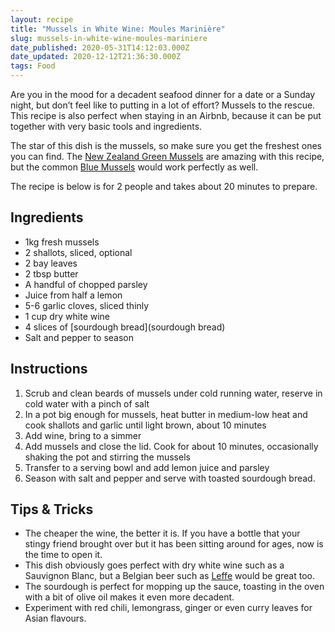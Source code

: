 ```yaml
---
layout: recipe
title: "Mussels in White Wine: Moules Marinière"
slug: mussels-in-white-wine-moules-mariniere
date_published: 2020-05-31T14:12:03.000Z
date_updated: 2020-12-12T21:36:30.000Z
tags: Food
---
```


Are you in the mood for a decadent seafood dinner for a date or a Sunday night, but don’t feel like to putting in a lot of effort? Mussels to the rescue. This recipe is also perfect when staying in an Airbnb, because it can be put together with very basic tools and ingredients.

The star of this dish is the mussels, so make sure you get the freshest ones you can find. The [New Zealand Green Mussels](https://en.wikipedia.org/wiki/Perna_canaliculus) are amazing with this recipe, but the common [Blue Mussels](https://en.wikipedia.org/wiki/Blue_mussel) would work perfectly as well.

The recipe is below is for 2 people and takes about 20 minutes to prepare.

## Ingredients

- 1kg fresh mussels
- 2 shallots, sliced, optional
- 2 bay leaves
- 2 tbsp butter
- A handful of chopped parsley
- Juice from half a lemon
- 5-6 garlic cloves, sliced thinly
- 1 cup dry white wine
- 4 slices of [sourdough bread](sourdough bread)
- Salt and pepper to season

## Instructions

1. Scrub and clean beards of mussels under cold running water, reserve in cold water with a pinch of salt
2. In a pot big enough for mussels, heat butter in medium-low heat and cook shallots and garlic until light brown, about 10 minutes
3. Add wine, bring to a simmer
4. Add mussels and close the lid. Cook for about 10 minutes, occasionally shaking the pot and stirring the mussels
5. Transfer to a serving bowl and add lemon juice and parsley
6. Season with salt and pepper and serve with toasted sourdough bread.

## Tips & Tricks

- The cheaper the wine, the better it is. If you have a bottle that your stingy friend brought over but it has been sitting around for ages, now is the time to open it.
- This dish obviously goes perfect with dry white wine such as a Sauvignon Blanc, but a Belgian beer such as [Leffe](https://leffe.com/en/) would be great too.
- The sourdough is perfect for mopping up the sauce, toasting in the oven with a bit of olive oil makes it even more decadent.
- Experiment with red chili, lemongrass, ginger or even curry leaves for Asian flavours.
